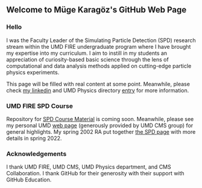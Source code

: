 ## Welcome to Müge Karagöz's GitHub Web Page


### Hello

I was the Faculty Leader of the Simulating Particle Detection (SPD) research stream within the UMD FIRE undergraduate program where I have brought my expertise into my curriculum.
I aim to instill in my students an appreciation of curiosity-based basic science through the lens of computational and data analysis methods applied on cutting-edge particle physics experiments.

This page will be filled with real content at some point. Meanwhile, please check [my linkedin](https://www.linkedin.com/in/mugekaragoz/) and UMD Physics directory [entry](https://umdphysics.umd.edu/people/lecturers/item/1083-mkaragoz.html) for more information.

### UMD FIRE SPD Course

Repository for [SPD Course Material](https://github.com/karagozm/FIRE-SPD-Course-Resources) is coming soon. Meanwhile, please see my personal UMD [web page](http://hepcms-hn.umd.edu/~karagozm/) (generously provided by UMD CMS group) for general highlights. My spring 2002 RA put together [the SPD page](https://firespd.wixsite.com/2022) with more details in spring 2022.


### Acknowledgements

I thank UMD FIRE, UMD CMS, UMD Physics department, and CMS Collaboration. I thank GitHub for their generosity with their support with GitHub Education.

